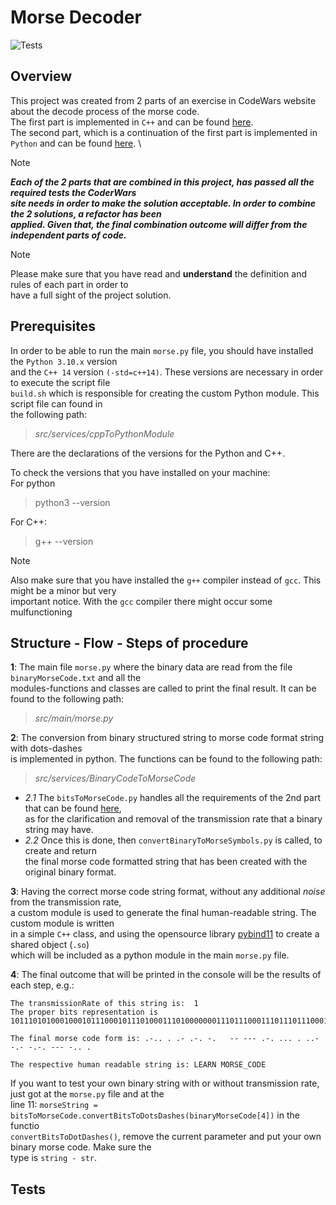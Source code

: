 # Morse Decoder
![Tests](https://github.com/marrinosnis/morse/actions/workflows/runTests.yaml/badge.svg)


## Overview
This project was created from 2 parts of an exercise in CodeWars website about the decode process of the morse code.\
The first part is implemented in `C++` and can be found [here](https://www.codewars.com/kata/54b724efac3d5402db00065e/cpp).\
The second part, which is a continuation of the first part is implemented in `Python` and can be found [here](https://www.codewars.com/kata/54b72c16cd7f5154e9000457/python). \

> [!NOTE]  
> **_Each of the 2 parts that are combined in this project, has passed all the required tests the CoderWars\
> site needs in order to make the solution acceptable. In order to combine the 2 solutions, a refactor has been \
> applied. Given that, the final combination outcome will differ from the independent parts of code._**

> [!NOTE]  
> Please make sure that you have read and **understand** the definition and rules of each part in order to \
> have a full sight of the project solution.

## Prerequisites
In order to be able to run the main `morse.py` file, you should have installed the `Python 3.10.x` version \
and the `C++ 14` version `(-std=c++14)`. These versions are necessary in order to execute the script file \
`build.sh` which is responsible for creating the custom Python module. This script file can found in \
the following path: 
>*src/services/cppToPythonModule*

There are the declarations of the versions for the Python and C++.

To check the versions that you have installed on your machine: \
For python
> python3 --version

For C++:
>  g++ --version

> [!NOTE]  
> Also make sure that you have installed the `g++` compiler instead of `gcc`. This might be a minor but very \
> important notice. With the `gcc` compiler there might occur some mulfunctioning

## Structure - Flow - Steps of procedure
**1**: The main file `morse.py` where the binary data are read from the file `binaryMorseCode.txt` and all the \
modules-functions and classes are called to print the final result. It can be found to the following path:
>*src/main/morse.py*

**2**: The conversion from binary structured string to morse code format string with dots-dashes\
is implemented in python. The functions can be found to the following path: 
>*src/services/BinaryCodeToMorseCode*

- *2.1* The `bitsToMorseCode.py` handles all the requirements of the 2nd part that can be found [here](https://www.codewars.com/kata/54b72c16cd7f5154e9000457/python), \
as for the clarification and removal of the transmission rate that a binary string may have. 
- *2.2* Once this is done, then `convertBinaryToMorseSymbols.py` is called, to create and return \
the final morse code formatted string that has been created with the original binary format.

**3**: Having the correct morse code string format, without any additional _noise_ from the transmission rate, \
a custom module is used to generate the final human-readable string. The custom module is written \
in a simple `C++` class, and using the opensource library [pybind11](https://github.com/pybind/pybind11) to create a shared object (`.so`) \
which will be included as a python module in the main `morse.py` file.

**4**: The final outcome that will be printed in the console will be the results of each step, e.g.:
```
The transmissionRate of this string is:  1
The proper bits representation is 1011101010001000101110001011101000111010000000111011100011101110111000101110100010101000100010101110111010111000111010111010001110111011100011101010001

The final morse code form is: .-.. . .- .-. -.   -- --- .-. ... . ..--.- -.-. --- -.. .

The respective human readable string is: LEARN MORSE_CODE
```
If you want to test your own binary string with or without transmission rate, just got at the `morse.py` file and at the \
line 11: `morseString = bitsToMorseCode.convertBitsToDotsDashes(binaryMorseCode[4])` in the functio \
`convertBitsToDotDashes()`, remove the current parameter and put your own binary morse code. Make sure the \
type is `string - str`.

## Tests
